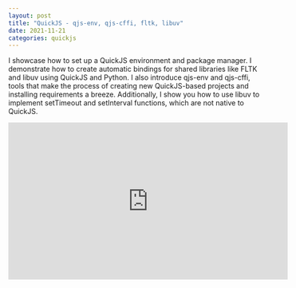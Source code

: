 ```yaml
---
layout: post
title: "QuickJS - qjs-env, qjs-cffi, fltk, libuv"
date: 2021-11-21
categories: quickjs
---
```


I showcase how to set up a QuickJS environment and package manager. I demonstrate how to create automatic bindings for shared libraries like FLTK and libuv using QuickJS and Python. I also introduce qjs-env and qjs-cffi, tools that make the process of creating new QuickJS-based projects and installing requirements a breeze. Additionally, I show you how to use libuv to implement setTimeout and setInterval functions, which are not native to QuickJS.

<iframe width="560" height="315" src="https://www.youtube.com/embed/ubbgn84mW-M" title="YouTube video player" frameborder="0" allow="accelerometer; autoplay; clipboard-write; encrypted-media; gyroscope; picture-in-picture; web-share" allowfullscreen></iframe>